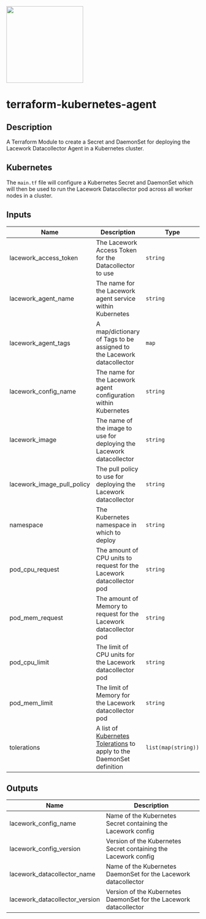<a href="https://lacework.com"><img src="https://techally-content.s3-us-west-1.amazonaws.com/public-content/lacework_logo_full.png" width="200"></a>

# terraform-kubernetes-agent

## Description

A Terraform Module to create a Secret and DaemonSet for deploying the Lacework Datacollector Agent in a Kubernetes cluster.

## Kubernetes

The `main.tf` file will configure a Kubernetes Secret and DaemonSet which will then be used to run the Lacework Datacollector pod across all worker nodes in a cluster.

## Inputs

| Name | Description | Type | Default |
|------|-------------|------|---------|
| lacework_access_token | The Lacework Access Token for the Datacollector to use | `string` | null |
| lacework_agent_name | The name for the Lacework agent service within Kubernetes | `string` | "lacework-agent" |
| lacework_agent_tags | A map/dictionary of Tags to be assigned to the Lacework datacollector | `map` | {} |
| lacework_config_name | The name for the Lacework agent configuration within Kubernetes | `string` | "lacework-config" |
| lacework_image | The name of the image to use for deploying the Lacework datacollector | `string` | "lacework/datacollector" |
| lacework_image_pull_policy | The pull policy to use for deploying the Lacework datacollector | `string` | "Always" |
| namespace | The Kubernetes namespace in which to deploy | `string` | "default" |
| pod_cpu_request | The amount of CPU units to request for the Lacework datacollector pod | `string` | "100m" |
| pod_mem_request | The amount of Memory to request for the Lacework datacollector pod | `string` | "512Mi" |
| pod_cpu_limit | The limit of CPU units for the Lacework datacollector pod | `string` | "1" |
| pod_mem_limit | The limit of Memory for the Lacework datacollector pod | `string` | "1024Mi" |
| tolerations | A list of [Kubernetes Tolerations](https://registry.terraform.io/providers/hashicorp/kubernetes/latest/docs/resources/daemonset#toleration) to apply to the DaemonSet definition | `list(map(string))` | `[{ key = "node-role.kubernetes.io/master", effect = "NoSchedule" }]` |

## Outputs

| Name | Description |
|------|-------------|
| lacework_config_name | Name of the Kubernetes Secret containing the Lacework config |
| lacework_config_version | Version of the Kubernetes Secret containing the Lacework config |
| lacework_datacollector_name | Name of the Kubernetes DaemonSet for the Lacework datacollector |
| lacework_datacollector_version | Version of the Kubernetes DaemonSet for the Lacework datacollector |
